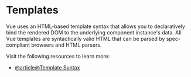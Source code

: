 # Templates

Vue uses an HTML-based template syntax that allows you to declaratively bind the rendered DOM to the underlying component instance's data. All Vue templates are syntactically valid HTML that can be parsed by spec-compliant browsers and HTML parsers.

Visit the following resources to learn more:

- [@article@Template Syntax](https://vuejs.org/guide/essentials/template-syntax.html)
